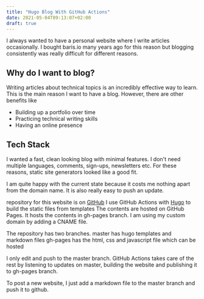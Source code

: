 ```yaml
---
title: "Hugo Blog With GitHub Actions"
date: 2021-05-04T09:13:07+02:00
draft: true
---
```


I always wanted to have a personal website where I write articles occasionally. 
I bought baris.io many years ago for this reason but blogging consistently was really difficult for different reasons.

## Why do I want to blog?
Writing articles about technical topics is an incredibly effective way to learn. This is the main reason I want to have a blog.
However, there are other benefits like

- Building up a portfolio over time
- Practicing technical writing skills
- Having an online presence

## Tech Stack
I wanted a fast, clean looking blog with minimal features. I don't need multiple languages, comments, sign-ups, newsletters etc.
For these reasons, static site generators looked like a good fit.

I am quite happy with the current state because it costs me nothing apart from the domain name. 
It is also really easy to push an update. 

repository for this website is on [GitHub](https://github.com/mbaris/hugo-blog)
I use GitHub Actions with [Hugo](hugo) to build the static files from templates
The contents are hosted on GitHub Pages. It hosts the contents in gh-pages branch. I am using my custom domain by adding a CNAME file.

The repository has two branches.
master has hugo templates and markdown files
gh-pages has the html, css and javascript file which can be hosted

I only edit and push to the master branch. GitHub Actions takes care of the rest by listening to updates on master, building the website and publishing it to gh-pages branch.

To post a new website, I just add a markdown file to the master branch and push it to github.




